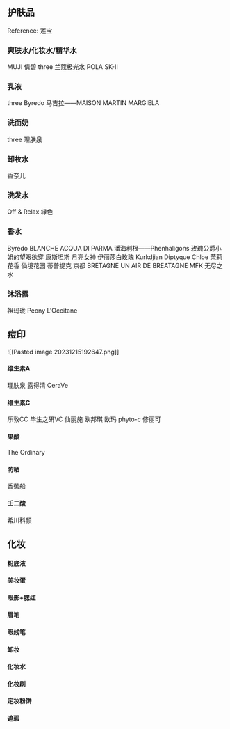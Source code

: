 ## 护肤品
Reference: 莲宝
### 爽肤水/化妆水/精华水
MUJI
倩碧
three
兰蔻极光水
POLA
SK-II
### 乳液
three
Byredo
马吉拉——MAISON MARTIN MARGIELA
### 洗面奶
three
理肤泉
### 卸妆水
香奈儿
### 洗发水
Off & Relax
	緑色
### 香水
Byredo
	BLANCHE
ACQUA DI PARMA
潘海利根——Phenhaligons
	玫瑰公爵小姐的望眼欲穿
	康斯坦斯
	月亮女神
	伊丽莎白玫瑰
Kurkdjian
Diptyque
Chloe
	茉莉花香
	仙境花园
蒂普提克
	京都
BRETAGNE
	UN AIR DE BREATAGNE
MFK
	无尽之水

### 沐浴露
祖玛珑
	Peony
L'Occitane

## 痘印

![[Pasted image 20231215192647.png]]

#### 维生素A
理肤泉
露得清
CeraVe
#### 维生素C
乐敦CC
毕生之研VC
仙丽施
欧邦琪
欧玛  phyto-c
修丽可

#### 果酸
The Ordinary

#### 防晒
香蕉船

#### 壬二酸
希川科颜

## 化妆

#### 粉底液
#### 美妆蛋
#### 眼影+腮红
#### 眉笔
#### 眼线笔
#### 卸妆
#### 化妆水

#### 化妆刷

#### 定妆粉饼
#### 遮瑕

